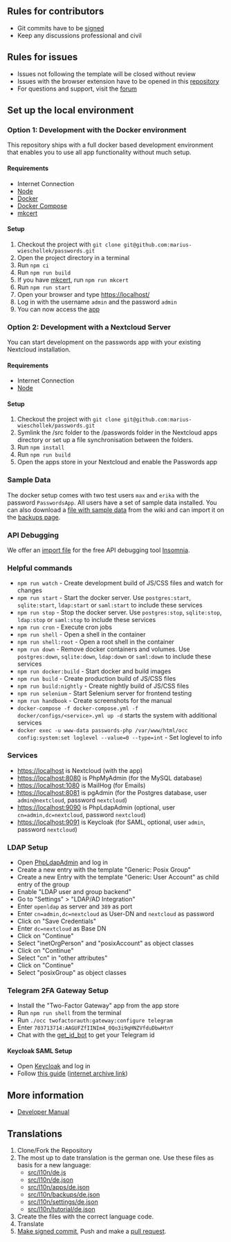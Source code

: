 ## Rules for contributors

* Git commits have to be [signed](https://git.mdns.eu/nextcloud/passwords/wikis/Developers/Contributing/Verify-Git-Commits)
* Keep any discussions professional and civil

## Rules for issues

* Issues not following the template will be closed without review
* Issues with the browser extension have to be opened in this [repository](https://github.com/marius-wieschollek/passwords-webextension)
* For questions and support, visit the [forum](https://help.nextcloud.com/c/apps/passwords)

## Set up the local environment
### Option 1: Development with the Docker environment
This repository ships with a full docker based development environment that enables you to use all app functionality without much setup.

#### Requirements
* Internet Connection
* [Node](https://nodejs.org/)
* [Docker](https://store.docker.com/search?type=edition&offering=community)
* [Docker Compose](https://docs.docker.com/compose/install/#install-compose)
* [mkcert](https://github.com/FiloSottile/mkcert)

#### Setup
1. Checkout the project with `git clone git@github.com:marius-wieschollek/passwords.git`
2. Open the project directory in a terminal
3. Run `npm ci`
4. Run `npm run build`
5. If you have [mkcert](https://github.com/FiloSottile/mkcert), run `npm run mkcert`
6. Run `npm run start`
7. Open your browser and type [https://localhost/](https://localhost/)
8. Log in with the username `admin` and the password `admin`
9. You can now access the [app](http://localhost/index.php/apps/passwords)


### Option 2: Development with a Nextcloud Server
You can start development on the passwords app with your existing Nextcloud installation.

#### Requirements
* Internet Connection
* [Node](https://nodejs.org/)

#### Setup
1. Checkout the project with `git clone git@github.com:marius-wieschollek/passwords.git`
2. Symlink the /src folder to the /passwords folder in the Nextcloud apps directory
   or set up a file synchronisation between the folders.
3. Run `npm install`
4. Run `npm run build`
5. Open the apps store in your Nextcloud and enable the Passwords app


### Sample Data
The docker setup comes with two test users `max` and `erika` with the password `PasswordsApp`.
All users have a set of sample data installed.
You can also download a [file with sample data](https://git.mdns.eu/nextcloud/passwords/wikis/Developers/_files/SamplePasswords.json) from the wiki and can import it on the [backups page](http://localhost/index.php/apps/passwords#/backup).

### API Debugging
We offer an [import file](https://git.mdns.eu/nextcloud/passwords/wikis/Developers/_files/insomnia-workspace.json) for the free API debugging tool [Insomnia](https://insomnia.rest/).

### Helpful commands
* `npm run watch` - Create development build of JS/CSS files and watch for changes
* `npm run start` - Start the docker server. Use `postgres:start`, `sqlite:start`, `ldap:start` or `saml:start` to include these services
* `npm run stop` - Stop the docker server. Use `postgres:stop`, `sqlite:stop`, `ldap:stop` or `saml:stop` to include these services
* `npm run cron` - Execute cron jobs
* `npm run shell` - Open a shell in the container
* `npm run shell:root` - Open a root shell in the container
* `npm run down` - Remove docker containers and volumes. Use `postgres:down`, `sqlite:down`, `ldap:down` or `saml:down` to include these services
* `npm run docker:build` - Start docker and build images
* `npm run build` - Create production build of JS/CSS files
* `npm run build:nightly` - Create nightly build of JS/CSS files
* `npm run selenium` - Start Selenium server for frontend testing
* `npm run handbook` - Create screenshots for the manual
* `docker-compose -f docker-compose.yml -f docker/configs/<service>.yml up -d` starts the system with additional services
* `docker exec -u www-data passwords-php /var/www/html/occ  config:system:set loglevel --value=0 --type=int` - Set loglevel to info

### Services
 - [https://localhost](https://localhost) is Nextcloud (with the app)
 - [https://localhost:8080](https://localhost:8080) is PhpMyAdmin (for the MySQL database)
 - [https://localhost:1080](https://localhost:1080) is MailHog (for Emails)
 - [https://localhost:8081](https://localhost:8081) is pgAdmin (for the Postgres database, user `admin@nextcloud`, password `nextcloud`)
 - [https://localhost:9090](https://localhost:9090) is PhpLdapAdmin (optional, user `cn=admin,dc=nextcloud`, password `nextcloud`)
 - [https://localhost:9091](https://localhost:9091) is Keycloak (for SAML, optional, user `admin`, password `nextcloud`)

### LDAP Setup
 - Open [PhpLdapAdmin](https://localhost:9090) and log in
 - Create a new entry with the template "Generic: Posix Group"
 - Create a new Entry with the template "Generic: User Account" as child entry of the group
 - Enable "LDAP user and group backend"
 - Go to "Settings" > "LDAP/AD Integration"
 - Enter `openldap` as server and `389` as port
 - Enter `cn=admin,dc=nextcloud` as User-DN and `nextcloud` as password
 - Click on "Save Credentials"
 - Enter `dc=nextcloud` as Base DN
 - Click on "Continue"
 - Select "inetOrgPerson" and "posixAccount" as object classes
 - Click on "Continue"
 - Select "cn" in "other attributes"
 - Click on "Continue"
 - Select "posixGroup" as object classes

### Telegram 2FA Gateway Setup
 - Install the "Two-Factor Gateway" app from the app store
 - Run `npm run shell` from the terminal
 - Run `./occ twofactorauth:gateway:configure telegram`
 - Enter `703713714:AAGUFZfIINIm4_0Qo3i9qHNZVfduDbwHtnY`
 - Chat with the [get_id_bot](tg://resolve?domain=get_id_bot) to get your Telegram id

#### Keycloak SAML Setup
 - Open [Keycloak](https://localhost:9091) and log in
 - Follow [this guide](https://stackoverflow.com/a/48400813) ([internet archive link](https://web.archive.org/web/20200116192513/https://stackoverflow.com/questions/48400812/sso-with-saml-keycloak-and-nextcloud/48400813))

## More information
* [Developer Manual](https://git.mdns.eu/nextcloud/passwords/wikis/Developers/Index)

## Translations
1. Clone/Fork the Repository
2. The most up to date translation is the german one. Use these files as basis for a new language:
    - [src/l10n/de.js](src/l10n/de.js)
    - [src/l10n/de.json](src/l10n/de.json)
    - [src/l10n/apps/de.json](src/l10n/apps/de.json)
    - [src/l10n/backups/de.json](src/l10n/backups/de.json)
    - [src/l10n/settings/de.json](src/l10n/settings/de.json)
    - [src/l10n/tutorial/de.json](src/l10n/tutorial/de.json)
3. Create the files with the correct language code.
4. Translate
5. [Make signed commit](#rules-for-contributors), Push and make a [pull request](https://github.com/marius-wieschollek/passwords/pulls).